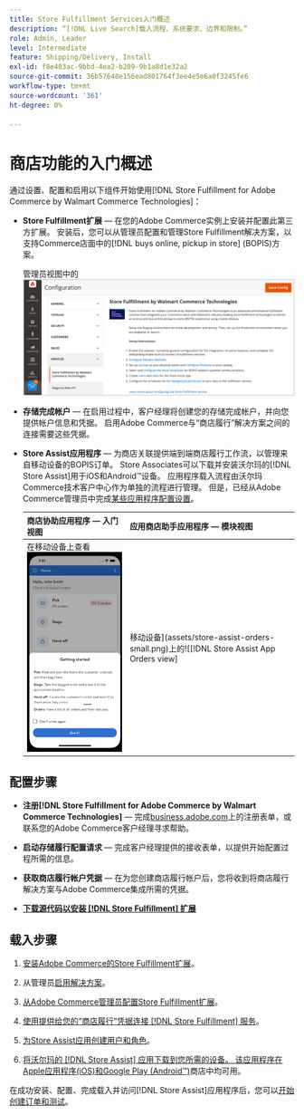 ```yaml
---
title: Store Fulfillment Services入门概述
description: “[!DNL Live Search]载入流程、系统要求、边界和限制。”
role: Admin, Leader
level: Intermediate
feature: Shipping/Delivery, Install
exl-id: f8e403ac-9bbd-4ea2-b209-9b1a8d1e32a2
source-git-commit: 36b57648e156ead801764f3ee4e5e6a0f3245fe6
workflow-type: tm+mt
source-wordcount: '361'
ht-degree: 0%

---
```


# 商店功能的入门概述

通过设置、配置和启用以下组件开始使用[!DNL Store Fulfillment for Adobe Commerce by Walmart Commerce Technologies]：

- **Store Fulfillment扩展** — 在您的Adobe Commerce实例上安装并配置此第三方扩展。 安装后，您可以从管理员配置和管理Store Fulfillment解决方案，以支持Commerce店面中的[!DNL buys online, pickup in store] (BOPIS)方案。

  管理员视图中的![[!DNL Store Fulfillment Service]配置](assets/store-fulfillment-admin-home.png)

- **存储完成帐户** — 在启用过程中，客户经理将创建您的存储完成帐户，并向您提供帐户信息和凭据。 启用Adobe Commerce与“商店履行”解决方案之间的连接需要这些凭据。

- **Store Assist应用程序** — 为商店关联提供端到端商店履行工作流，以管理来自移动设备的BOPIS订单。 Store Associates可以下载并安装沃尔玛的[!DNL Store Assist]用于iOS和Android™设备。 应用程序载入流程由沃尔玛Commerce技术客户中心作为单独的流程进行管理。 但是，已经从Adobe Commerce管理员中完成[某些应用程序配置设置](user-setup.md)。

  | 商店协助应用程序 — 入门视图 | 应用商店助手应用程序 — 模块视图 |
  |-------------------------------------------------------------------------------------------------------------|-----------------------------------------------------------------------------------------------|
  | 在移动设备上查看![[!DNL Store Assist App Getting Started]](assets/store-assist-get-started-small.png) | 移动设备](assets/store-assist-orders-small.png)上的![[!DNL Store Assist App Orders view] |

## 配置步骤

- **注册[!DNL Store Fulfillment for Adobe Commerce by Walmart Commerce Technologies]** — 完成[business.adobe.com](https://business.adobe.com/resources/store-fulfillment.html)上的注册表单，或联系您的Adobe Commerce客户经理寻求帮助。

- **启动存储履行配置请求** — 完成客户经理提供的接收表单，以提供开始配置过程所需的信息。

- **获取商店履行帐户凭据** — 在为您创建商店履行帐户后，您将收到将商店履行解决方案与Adobe Commerce集成所需的凭据。

- **[下载源代码以安装 [!DNL Store Fulfillment] 扩展](install.md)**

## 载入步骤

1. [安装Adobe Commerce的Store Fulfillment扩展](install.md)。

1. 从管理员[启用解决方案](enable-general.md)。

1. [从Adobe Commerce管理员配置Store Fulfillment扩展](service-config-settings-overview.md)。

1. [使用提供给您的“商店履行”凭据连接 [!DNL Store Fulfillment] 服务](connect-set-up-service.md)。

1. [为Store Assist应用创建用户和角色](user-setup.md)。

1. [将沃尔玛的 [!DNL Store Assist] 应用下载到您所需的设备。 该应用程序在Apple应用程序(iOS)和Google Play (Android™)](app-setup.md)商店中均可用。

在成功安装、配置、完成载入并访问[!DNL Store Assist]应用程序后，您可以[开始创建订单和测试](test-and-deploy.md)。

